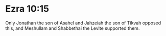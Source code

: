 # Ezra 10:15

Only Jonathan the son of Asahel and Jahzeiah the son of Tikvah opposed this, and Meshullam and Shabbethai the Levite supported them.
